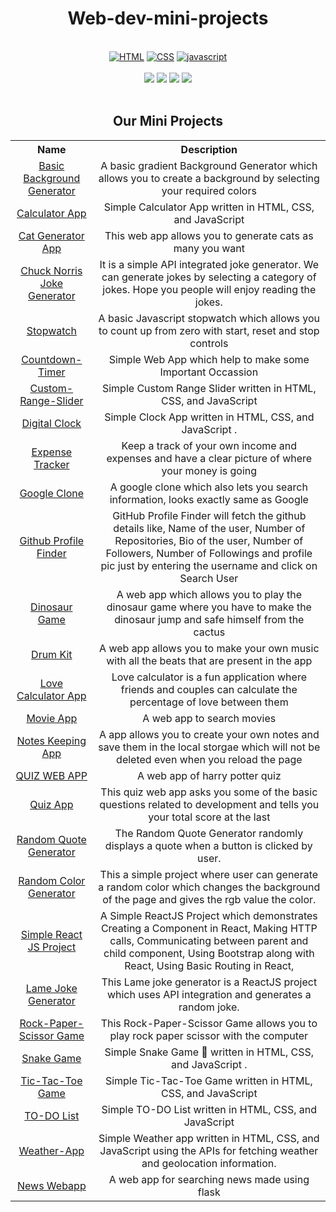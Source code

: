 <h1 align="center">Web-dev-mini-projects</h1> 
<br>
<div align="center">
<a href="https://github.com/topics/html"><img alt="HTML" src="https://img.shields.io/badge/HTML%20-%23E34F26.svg?&style=for-the-badge"/></a>
<a href="https://github.com/topics/css"><img alt="CSS" src="https://img.shields.io/badge/CSS%20-%23E34F26.svg?&style=for-the-badge"/></a>
<a href="https://github.com/topics/javascript"><img alt="javascript" src="https://img.shields.io/badge/Javascript%20-%23E34F26.svg?&style=for-the-badge&logo=javascript&logoColor=white"/></a>
<br>
<br>
<a href="https://github.com/Ayushparikh-code/Web-dev-mini-projects/edit/main/README.md"><img src="https://badges.frapsoft.com/os/v1/open-source.svg?v=103"></a>
<a href="https://github.com/Ayushparikh-code/Web-dev-mini-projects/edit/main/README.md"><img src="https://img.shields.io/badge/Built%20by-developers%20%3C%2F%3E-0059b3"></a>
<a href="https://github.com/Ayushparikh-code/Web-dev-mini-projects/edit/main/README.md"><img src="https://img.shields.io/static/v1.svg?label=Contributions&message=Welcome&color=yellow"></a>
<a href="https://github.com/Ayushparikh-code"><img src="https://img.shields.io/badge/Maintained%3F-yes-brightgreen.svg?v=103"></a>
<br>
</div>
<br>
<h2 align="Center">Our Mini Projects</h2>
<table>
<tr>
<th align = "Center">Name</th>
<th align = "Center">Description</th>
</tr>
<tr>
<td align = "Center"><a href ="https://github.com/Ayushparikh-code/Web-dev-mini-projects/tree/main/Basic%20Background%20Generator">Basic Background Generator</a></td>
<td align = "Center">A basic gradient Background Generator which allows you to create a background by selecting your required colors</td>
</tr>
<tr>
<td align = "Center"><a href ="https://github.com/Ayushparikh-code/Web-dev-mini-projects/tree/main/CALCULATOR">Calculator App</a></td>
<td align = "Center">Simple Calculator App written in HTML, CSS, and JavaScript</td>
</tr>
<tr>
<td align = "Center"><a href ="https://github.com/Ayushparikh-code/Web-dev-mini-projects/tree/main/CAT%20GENERATOR%20APP">Cat Generator App</a></td>
<td align = "Center">This web app allows you to generate cats as many you want</td>
</tr>
<tr>
<td align = "Center"><a href ="https://github.com/Ayushparikh-code/Web-dev-mini-projects/tree/main/Chuck-Norris-Jokes">Chuck Norris Joke Generator</a></td>
<td align = "Center">It is a simple API integrated joke generator. We can generate jokes by selecting a category of jokes. Hope you people will enjoy reading the jokes.</td>
</tr>
<tr>
<td align = "Center"><a href ="https://github.com/Ayushparikh-code/Web-dev-mini-projects/tree/main/Clock-Stopwatch">Stopwatch</a></td>
<td align = "Center">A basic Javascript stopwatch which allows you to count up from zero with start, reset and stop controls</td>
</tr>
<tr>
<td align = "Center"><a href ="https://github.com/Ayushparikh-code/Web-dev-mini-projects/tree/main/Countdown_Timer">Countdown-Timer</a></td>
<td align = "Center">Simple Web App which help to make some Important Occassion</td>
</tr>

<tr>
<td align = "Center"><a href ="https://github.com/Ayushparikh-code/Web-dev-mini-projects/tree/main/Custom-Range-Slider">Custom-Range-Slider</a></td>
<td align = "Center">Simple Custom Range Slider written in HTML, CSS, and JavaScript </td>
</tr>

<tr>
<td align = "Center"><a href ="https://github.com/Ayushparikh-code/Web-dev-mini-projects/tree/main/DIGITAL-JAVASCRIPT-CLOCK">Digital Clock</a></td>
<td align = "Center">Simple Clock App written in HTML, CSS, and JavaScript .</td>
</tr>

<tr>
<td align = "Center"><a href ="https://github.com/Ayushparikh-code/Web-dev-mini-projects/tree/main/Expense%20Tracker">Expense Tracker</a></td>
<td align = "Center">Keep a track of your own income and expenses and have a clear picture of where your money is going</td>
</tr>

<tr>
<td align = "Center"><a href ="https://github.com/Ayushparikh-code/Web-dev-mini-projects/tree/main/GOOGLE.COM%20PAGE%20PROJECT">Google Clone 
</a></td>
<td align = "Center">A google clone which also lets you search information, looks exactly same as Google</td>
</tr>

<tr>
<td align = "Center"><a href ="https://github.com/Ayushparikh-code/Web-dev-mini-projects/tree/main/GitHub%20Profile%20Finder">Github Profile Finder</a></td>
<td align = "Center">GitHub Profile Finder will fetch the github details like, Name of the user, Number of Repositories, Bio of the user, Number of Followers, 
Number of Followings and profile pic just by entering the username and click on Search User</td>
</tr>

<tr>
<td align = "Center"><a href ="https://github.com/Ayushparikh-code/Web-dev-mini-projects/tree/main/JAVASCRIPT%20GAME">Dinosaur Game </a></td>
<td align = "Center">A web app which allows you to play the dinosaur game where you have to make the dinosaur jump and safe himself from the cactus</td>
</tr>

<tr>
<td align = "Center"><a href ="https://github.com/Ayushparikh-code/Web-dev-mini-projects/tree/main/Javascript%20DrumKit">Drum Kit</a></td>
<td align = "Center">A web app allows you to make your own music with all the beats that are present in the app</td>
</tr>

<tr>
<td align = "Center"><a href ="https://github.com/Ayushparikh-code/Web-dev-mini-projects/tree/main/LOVE-CALCULATOR">Love Calculator App</a></td>
<td align = "Center">Love calculator is a fun application where friends and couples can calculate the percentage of love between them</td>
</tr>

<tr>
<td align = "Center"><a href ="https://github.com/Ayushparikh-code/Web-dev-mini-projects/tree/main/Movie-Website">Movie App</a></td>
<td align = "Center">A web app to search movies</td>
</tr>
<tr>
<td align = "Center"><a href ="https://github.com/Ayushparikh-code/Web-dev-mini-projects/tree/main/Notes%20Keeping%20Website">Notes Keeping App</a></td>
<td align = "Center">A app allows you to create your own notes and save them in the local storgae which will not be deleted even when you reload the page</td>
</tr>

<tr>
<td align = "Center"><a href ="https://github.com/Ayushparikh-code/Web-dev-mini-projects/tree/main/QUIZ%20WEB%20APP">QUIZ WEB APP</a></td>
<td align = "Center">A web app of harry potter quiz</td>
</tr>

<tr>
<td align = "Center"><a href ="https://github.com/Ayushparikh-code/Web-dev-mini-projects/tree/main/QUIZ-APP-2">Quiz App</a></td>
<td align = "Center">This quiz web app asks you some of the basic questions related to development and tells you your total score at the last</td>
</tr>

<tr>
<td align = "Center"><a href ="https://github.com/Ayushparikh-code/Web-dev-mini-projects/tree/main/Quote%20Generator">Random Quote Generator</a></td>
<td align = "Center">The Random Quote Generator randomly displays a quote when a button is clicked by user.</td>
</tr>

<tr>
<td align = "Center"><a href ="https://github.com/Ayushparikh-code/Web-dev-mini-projects/tree/main/Random%20Color%20Generator">Random Color Generator</a></td>
<td align = "Center">This a simple project where user can generate a random color which changes the background of the page and gives the rgb value the color.</td>
</tr>

<tr>
<td align = "Center"><a href ="https://github.com/Ayushparikh-code/Web-dev-mini-projects/tree/main/React-App">Simple React JS Project</a></td>
<td align = "Center">A Simple ReactJS Project which demonstrates
Creating a Component in React,
Making HTTP calls,
Communicating between parent and child component,
Using Bootstrap along with React,
Using Basic Routing in React, </td>
</tr>

<tr>
<td align = "Center"><a href ="https://github.com/Ayushparikh-code/Web-dev-mini-projects/tree/main/React-joke-app">Lame Joke Generator</a></td>
<td align = "Center">This Lame joke generator is a ReactJS project which uses API integration and generates a random joke.</td>
</tr>

<tr>
<td align = "Center"><a href ="https://github.com/Ayushparikh-code/Web-dev-mini-projects/tree/main/Rock-Paper-Scissor%20Game">Rock-Paper-Scissor Game</a></td>
<td align = "Center">This Rock-Paper-Scissor Game allows you to play rock paper scissor with the computer</td>
</tr>

<tr>
<td align = "Center"><a href ="https://github.com/Ayushparikh-code/Web-dev-mini-projects/tree/main/Snake-Game">Snake Game</a></td>
<td align = "Center">Simple Snake Game 🐍 written in HTML, CSS, and JavaScript .</td>
</tr>

<tr>
<td align = "Center"><a href ="https://github.com/Ayushparikh-code/Web-dev-mini-projects/tree/main/Tic-Tac-Toe%20Game">Tic-Tac-Toe Game</a></td>
<td align = "Center">Simple Tic-Tac-Toe Game written in HTML, CSS, and JavaScript</td>
</tr>

<tr>
<td align = "Center"><a href ="https://github.com/Ayushparikh-code/Web-dev-mini-projects/tree/main/To-Do%20List">TO-DO List</a></td>
<td align = "Center">Simple TO-DO List written in HTML, CSS, and JavaScript</td>
</tr>

<tr>
<td align = "Center"><a href ="https://github.com/Ayushparikh-code/Web-dev-mini-projects/tree/main/Weather-App">Weather-App</a></td>
<td align = "Center">Simple Weather app written in HTML, CSS, and JavaScript using the APIs for fetching weather and geolocation information.</td>
</tr>
<tr>
<td align = "Center"><a href ="https://github.com/Ayushparikh-code/Web-dev-mini-projects/tree/main/flask_news_project">News Webapp</a></td>
<td align = "Center">A web app for searching news made using flask</td>
</tr>
</table>

